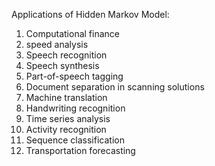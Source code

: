 Applications of Hidden Markov Model:
1. Computational finance
2. speed analysis
3. Speech recognition
4. Speech synthesis
5. Part-of-speech tagging
6. Document separation in scanning solutions
7. Machine translation
8. Handwriting recognition
9. Time series analysis
10. Activity recognition
11. Sequence classification
12. Transportation forecasting 
